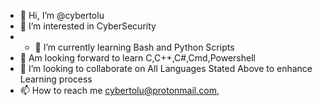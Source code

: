 - 👋 Hi, I’m @cybertolu
- 👀 I’m interested in CyberSecurity
- - 🌱 I’m currently learning Bash and Python Scripts
- 🌱 Am looking forward to learn C,C++,C#,Cmd,Powershell
- 💞️ I’m looking to collaborate on All Languages Stated Above to enhance Learning process
- 📫 How to reach me cybertolu@protonmail.com, 
<!---
cybertolu/cybertolu is a ✨ special ✨ repository because its `README.md` (this file) appears on your GitHub profile.
You can click the Preview link to take a look at your changes.
--->
